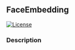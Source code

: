 ## FaceEmbedding

[![License](https://img.shields.io/badge/license-BSD-blue.svg)](LICENSE)

### Description
